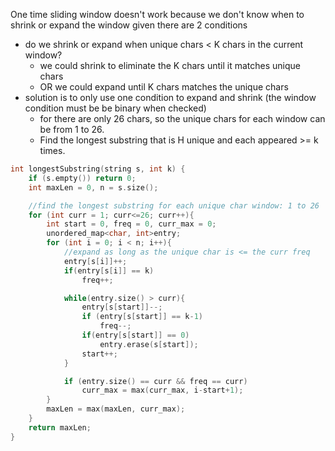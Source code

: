 One time sliding window doesn't work because we don't know when to shrink or expand the window given there are 2 conditions
- do we shrink or expand when unique chars < K chars in the current window?
    - we could shrink to eliminate the K chars until it matches unique chars
    - OR we could expand until K chars matches the unique chars
- solution is to only use one condition to expand and shrink (the window condition must be be binary when checked)
    - for there are only 26 chars, so the unique chars for each window can be from 1 to 26. 
    - Find the longest substring that is H unique and each appeared >= k times.
    

```cpp
int longestSubstring(string s, int k) {
    if (s.empty()) return 0;
    int maxLen = 0, n = s.size();

    //find the longest substring for each unique char window: 1 to 26
    for (int curr = 1; curr<=26; curr++){
        int start = 0, freq = 0, curr_max = 0;
        unordered_map<char, int>entry;
        for (int i = 0; i < n; i++){
            //expand as long as the unique char is <= the curr freq
            entry[s[i]]++;
            if(entry[s[i]] == k)
                freq++;

            while(entry.size() > curr){
                entry[s[start]]--;
                if (entry[s[start]] == k-1) 
                    freq--;
                if(entry[s[start]] == 0)
                    entry.erase(s[start]);
                start++;
            }

            if (entry.size() == curr && freq == curr)
                curr_max = max(curr_max, i-start+1);
        }
        maxLen = max(maxLen, curr_max);
    }
    return maxLen;
}
```
